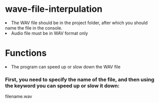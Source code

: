 # wave-file-interpulation
<li> 
The WAV file should be in the project folder, after which you should name the file in the console. </li>
<li>
Audio file must be in WAV format only </li>
<h1> Functions</h1>
<li> 
The program can speed up or slow down the WAV file </li>
<h3> 
First, you need to specify the name of the file, and then using the keyword you can speed up or slow it down:</h3>
<span> filename.wav </span>
